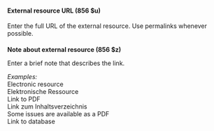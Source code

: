#### **External resource URL (856 $u)**

Enter the full URL of the external resource. Use permalinks whenever possible.&nbsp;

####   
**Note about external resource (856 $z)**  

Enter a brief note that describes the link.

_Examples:_  
Electronic resource  
Elektronische Ressource  
Link to PDF  
Link zum Inhaltsverzeichnis  
Some issues are available as a PDF  
Link to database